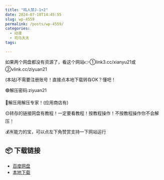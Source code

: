 ```yaml
---
title: "鸣人禁J-1+2"
date: 2024-07-10T14:45:55
slug: wp-4559
permalink: /posts/wp-4559/
categories:
  - 动漫
  - 司马太太
tags:

---
```


如果两个网盘都没有资源了，看这个网站👉①link3.cc/xianyu21或②vlink.cc/ziyuan21

(本站)不需要注册账号！直接点本地下载转存OK？懂吧！

🟢解压密码:ziyuan21

🔵解压用解压专家！(应用商店有)

🟡转存的链接网盘有教程！一定要看教程！按教程操作！不按教程操作你不会解压！

💰🈶能力的宝，可以点左下角赞赏支持一下网站运行

## 📦 下载链接
- [百度网盘](https://blziyuan21.com/pay-download/4559?key=dc577de8a8&down_id=0)
- [本地下载](https://blziyuan21.com/pay-download/4559?key=dc577de8a8&down_id=1)


